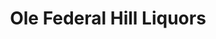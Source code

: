 ---
title: "Ole Federal Hill Liquors"
url: /baltimore/ole-federal-hill-liquors/
shop: Spirituosen
---